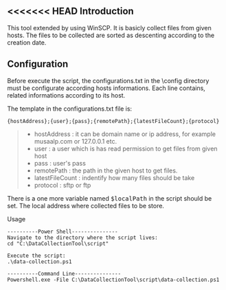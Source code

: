 <<<<<<< HEAD
Introduction
-------------
This tool extended by using WinSCP. It is basicly collect files from given hosts. The files to be collected are sorted as descenting according to the creation date.


Configuration
-------------
Before execute the script, the configurations.txt in the \config directory must be configurate according hosts informations. Each line contains, related informations according to its host.


The template in the configurations.txt file is:

```
{hostAddress};{user};{pass};{remotePath};{latestFileCount};{protocol}
```

> - hostAddress : it can be domain name or ip address, for example musaalp.com or 127.0.0.1 etc.
> - user : a user which is has read permission to get files from given host
> - pass : user's pass
> - remotePath : the path in the given host to get files.
> - latestFileCount : indentify how many files should be take
> - protocol : sftp or ftp

There is a one more variable named <kbd>$localPath</kbd> in the script should be set.
The local address where collected files to be store.


Usage
```
----------Power Shell---------------
Navigate to the directory where the script lives:
cd "C:\DataCollectionTool\script"

Execute the script:
.\data-collection.ps1
```

```
----------Command Line---------------
Powershell.exe -File C:\DataCollectionTool\script\data-collection.ps1
```